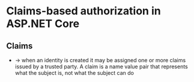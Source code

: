 # Claims-based authorization in ASP.NET Core

## Claims
* -> when an identity is created it may be assigned one or more claims issued by a trusted party. A claim is a name value pair that represents what the subject is, not what the subject can do